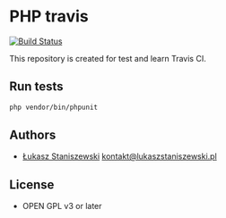 # PHP travis

[![Build Status](https://travis-ci.org/ferdyrurka/php-travis.svg?branch=master)](https://travis-ci.org/ferdyrurka/php-travis)

This repository is created for test and learn Travis CI.

## Run tests

```bash
php vendor/bin/phpunit
```

## Authors

* [Łukasz Staniszewski](http://lukaszstaniszewski.pl) <kontakt@lukaszstaniszewski.pl>

## License

* OPEN GPL v3 or later